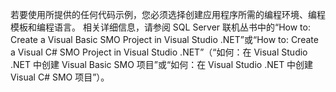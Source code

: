 若要使用所提供的任何代码示例，您必须选择创建应用程序所需的编程环境、编程模板和编程语言。 相关详细信息，请参阅 SQL Server 联机丛书中的“How to: Create a Visual Basic SMO Project in Visual Studio .NET”或“How to: Create a Visual C\# SMO Project in Visual Studio .NET”（“如何：在 Visual Studio .NET 中创建 Visual Basic SMO 项目”或“如何：在 Visual Studio .NET 中创建 Visual C# SMO 项目”）。
